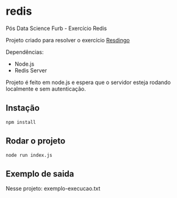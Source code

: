 # redis
Pós Data Science Furb - Exercício Redis

Projeto criado para resolver o exercício [Resdingo](https://www.dropbox.com/sh/45stbqgbj2nzuy5/AAB8T7F3gEjLzIzKc8Uqh6g2a/Atividades?dl=0&preview=1.+Exercicios+-+Redis+-+Alunos.pdf&subfolder_nav_tracking=1)

Dependências:

- Node.js
- Redis Server

Projeto é feito em node.js e espera que o servidor esteja rodando localmente e sem autenticação.

## Instação

```
npm install
```
## Rodar o projeto

```
node run index.js
```

## Exemplo de saida
Nesse projeto: exemplo-execucao.txt